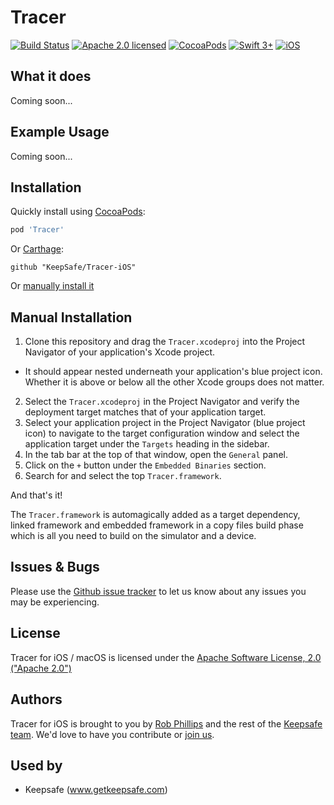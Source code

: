 # Tracer

[![Build Status](https://travis-ci.com/KeepSafe/Tracer-iOS.svg?token=FkPqyrwwnAY4pErzdxwy&branch=master)](https://travis-ci.com/KeepSafe/Tracer-iOS)
[![Apache 2.0 licensed](https://img.shields.io/badge/license-Apache2-blue.svg)](https://github.com/KeepSafe/Tracer-iOS/blob/master/LICENSE)
[![CocoaPods](https://img.shields.io/cocoapods/v/Tracer.svg?maxAge=10800)]()
[![Swift 3+](https://img.shields.io/badge/language-Swift-blue.svg)](https://swift.org)
[![iOS](https://img.shields.io/badge/OS-iOS-orange.svg)](https://developer.apple.com/ios/)

## What it does

Coming soon...

## Example Usage

Coming soon...

## Installation

Quickly install using [CocoaPods](https://cocoapods.org): 

```ruby
pod 'Tracer'
```

Or [Carthage](https://github.com/Carthage/Carthage):

```
github "KeepSafe/Tracer-iOS"
```

Or [manually install it](#manual-installation)

## Manual Installation

1. Clone this repository and drag the `Tracer.xcodeproj` into the Project Navigator of your application's Xcode project.
  - It should appear nested underneath your application's blue project icon. Whether it is above or below all the other Xcode groups does not matter.
2. Select the `Tracer.xcodeproj` in the Project Navigator and verify the deployment target matches that of your application target.
3. Select your application project in the Project Navigator (blue project icon) to navigate to the target configuration window and select the application target under the `Targets` heading in the sidebar.
4. In the tab bar at the top of that window, open the `General` panel.
5. Click on the `+` button under the `Embedded Binaries` section.
6. Search for and select the top `Tracer.framework`.

And that's it!

The `Tracer.framework` is automagically added as a target dependency, linked framework and embedded framework in a copy files build phase which is all you need to build on the simulator and a device.

## Issues & Bugs

Please use the [Github issue tracker](https://github.com/KeepSafe/Tracer-iOS/issues) to let us know about any issues you may be experiencing.

## License

Tracer for iOS / macOS is licensed under the [Apache Software License, 2.0 ("Apache 2.0")](https://github.com/KeepSafe/Tracer-iOS/blob/master/LICENSE)

## Authors

Tracer for iOS is brought to you by [Rob Phillips](https://github.com/iwasrobbed) and the rest of the [Keepsafe team](https://www.getkeepsafe.com/about.html). We'd love to have you contribute or [join us](https://www.getkeepsafe.com/careers.html).

## Used by

- Keepsafe (www.getkeepsafe.com)
